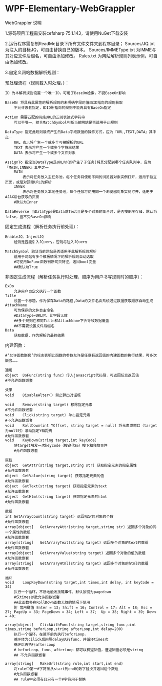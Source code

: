 # WPF-Elementary-WebGrappler
 WebGrappler 说明

1.源码项目工程需安装cefsharp 75.1.143，请使用NuGet下载安装


2.运行程序需复制ReadMe目录下所有文件文件夹到程序目录；
	Sources/JQ.txt 为注入的目标JQ，可自由替换自己的版本。
	Sources/IMMEType.txt 为IMME与其对应文件后缀名，可自由添加修改。
	Rules.txt 为网站解析规则列表示例，可自由添加修改。

3.自定义网站数据解析规则：

预处理流程（规则载入时处理，）：
	
	ID 为本解析规则设置一个唯一ID，可用于BaseOn检索，不受BaseOn影响
	
	BaseOn 将具有此属性的解析规则的未明确字段的值由ID指向的规则获取
		不允许嵌套指定，即ID所指向的规则不能再具有BaseOn指定
		
	Action 需要匹配的网站URL的正则表达式字符串
		可以不唯一，结合MatchSymbol判断当前网站是否适用于此规则
		
	DataType 指定此规则最终产生的Data字段数据的操作方式，应为『URL,TEXT,DATA』其中之一
		URL 表示将产生一个或多个可被解析的URL
		TEXT 表示将产生一个或多个字符串结果
		DATA 表示将产生一个或多个文件对象
		
	AssignTo 指定当DataType是URL时(即产生了子任务)将其分配到哪个任务队列中，应为『MAIN,INNER』其中之一
		MAIN 
			表示将任务放入主任务池，每个任务将使用不同的浏览器对象实例打开，适用于独立页面，或是对顶级URL的解析
		INNER 
			表示将任务放入本地任务池，每个任务将使用同一个浏览器对象实例打开，适用于AJAX后台获取的页面
		#默认为Inner
		
	DataReverse 当DataType是Data或Text且是多个对象的集合时，是否按倒序存储，默认为false，且不受BaseOn影响

固定生成流程（解析任务执行前处理）：

	EnableJQ、InjectJQ 
		检测是否能引入JQuery，否则将注入JQuery
		
	MatchSymbol 验证当前网站是否适用于此解析规则解析
		适用于网站有多个模板情况下的解析规则自动选取
		#可使用DoFunc函数判断网页特征，返回bool变量
		##默认为True
	
非固定生成流程（解析任务执行时处理，顺序为用户书写规则时的顺序）：

	ExDo 
		允许用户自定义执行一个函数
	Title 
		设置一个标题，作为保存Data的路径,Data的文件名由系统通过数据获取顺序自动生成
	AttachName
		可为保存的文件自主命名
		#DataType=URL时，此字段无效
		##多个规则在相同Title和AttachName下会导致数据覆盖
		##不需要设置文件后缀名
	Data
		获取数据，作为解析的最终结果
	
	
内建函数：

	#‘允许函数嵌套’的标志表明此函数的参数允许是任意有返回值的内建函数的执行结果，可多次嵌套。。。

	通用 
	object	DoFunc(string func) 传入javascript代码段，可返回任意返回值
	#不允许函数嵌套
	
	效果 
	void	DisableAlter() 禁止弹出对话框
	
	void	Remove(string target) 移除指定元素
	#不允许函数嵌套
	void	Click(string target) 单击指定元素
	#不允许函数嵌套
	void	RollDown(int YOffset, string target = null) 将元素或窗口（target为null时）滚动指定Y轴距离
	#允许函数嵌套
	void	KeyDown(string target,int keyCode)
		使target触发一次keycode（按键代码）按下和释放事件
		#允许函数嵌套
		
	属性 
	object	GetAttr(string target,string str) 获取指定元素的指定属性
	#允许函数嵌套
	object	GetValue(string target) 获取指定元素的值
	#允许函数嵌套
	object	GetText(string target) 获取指定元素的text
	#允许函数嵌套
	object	GetHtml(string target) 获取指定元素的html
	#允许函数嵌套
	
	数组 
	int	GetArrayCount(string target) 返回指定的对象的个数
	#允许函数嵌套
	array[object]	GetArraryAttr(string target,string str) 返回多个对象的同一个属性的数组
	#允许函数嵌套
	array[string]	GetArraryText(string target) 返回多个对象的text的数组
	#允许函数嵌套
	array[object]	GetArraryValue(string target) 返回多个对象的值的数组
	#允许函数嵌套
	array[string]	GetArraryHtml(string target) 返回多个对象的html的数组
	#允许函数嵌套
	
	循环 
	void	LoopKeyDown(string target,int times,int delay, int keyCode = 34)
		执行一个循环，不断地触发按键事件，默认按键为pagedown
		#仅times参数允许函数嵌套
		##此函数多在RollDown函数无效的情况下使用
		附 常用键值 Enter = 13; Shift = 16; Control = 17; Alt = 18; Esc = 27; PageUp = 33; PageDown = 34; Left = 37;  Up = 38; Right = 39; Down = 40;
		
	array[object]	ClickWithFunc(string target,string func,uint times,string beforLoop,string afterLoop,int delay=200)
		执行一个循环，在循环前先执行beforLoop，
		循环体为cilick后间隔delay执行func，并循环times次
		循环后再执行afterLoop
		# beforLoop、func、afterLoop 都可以有返回值，但返回值必须是string
		## 不允许函数嵌套

	array[string]	MakeUrl(string rule,int start,int end)
		将rule中第一#字符按从start到end的数字替换并返回这个数组
		#允许函数嵌套
		## rule中必须有且只有一个#字符用于替换